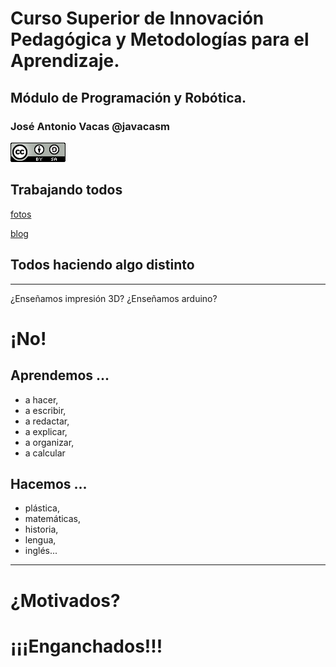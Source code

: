 # Curso Superior de Innovación Pedagógica y Metodologías para el Aprendizaje.

## Módulo de Programación y Robótica.

### José Antonio Vacas @javacasm

![CCbySA](./images/CCbySQ_88x31.png)

##  Trabajando todos

[fotos](https://www.flickr.com/photos/fantasticoguevejar/sets/72157650743695171/)

[blog](http://unblogfantasticoenguevejar.blogspot.com.es/)

## Todos haciendo algo distinto

* * *

¿Enseñamos impresión 3D? ¿Enseñamos arduino?
# ¡No!

## Aprendemos ...
* a hacer,
* a escribir,
* a redactar,
* a explicar,
* a organizar,  
* a calcular

## Hacemos ...
* plástica,
* matemáticas,
* historia,
* lengua,
* inglés...


* * *

# ¿Motivados?

# ¡¡¡Enganchados!!!
